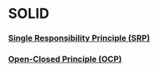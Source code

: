 # SOLID

### [Single Responsibility Principle (SRP)](https://github.com/GabrielJulio/SOLID/blob/master/SRP/README.MD)
### [Open-Closed Principle (OCP)](https://github.com/GabrielJulio/SOLID/blob/master/OCP/README.MD)
